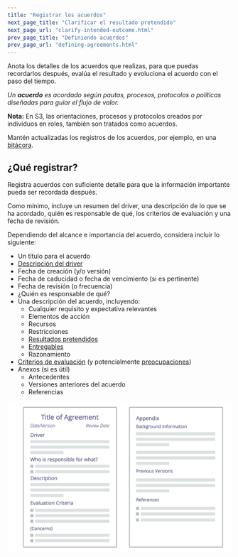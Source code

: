 ```yaml
---
title: "Registrar los acuerdos"
next_page_title: "Clarificar el resultado pretendido"
next_page_url: "clarify-intended-outcome.html"
prev_page_title: "Definiendo acuerdos"
prev_page_url: "defining-agreements.html"
---
```



<div class="card summary"><div class="card-body">Anota los detalles de los acuerdos que realizas, para que puedas recordarlos después, evalúa el resultado y evoluciona el acuerdo con el paso del tiempo.
</div></div>

_Un **acuerdo** es acordado según pautas, procesos, protocolos o políticas diseñadas para guiar el flujo de valor._

**Nota:** En S3, las orientaciones, procesos y protocolos creados por individuos en roles, también son tratados como acuerdos.

Mantén actualizadas los registros de los acuerdos, por ejemplo, en una <a href="glossary.html#entry-logbook" class="glossary-tooltip" data-toggle="tooltip" title="Bitácora: Un sistema (digital) para almacenar toda la información relevante en la administración de una organización.">bitácora</a>.


## ¿Qué registrar?

Registra acuerdos con suficiente detalle para que la información importante pueda ser recordada después.

Como mínimo, incluye un resumen del driver, una descripción de lo que se ha acordado, quién es responsable de qué, los criterios de evaluación y una fecha de revisión.

Dependiendo del alcance e importancia del acuerdo, considera incluir lo siguiente:

-   Un título para el acuerdo
-   [Descripción del driver](describe-organizational-drivers.html)
-   Fecha de creación (y/o versión)
-   Fecha de caducidad o fecha de vencimiento (si es pertinente)
-   Fecha de revisión (o frecuencia)
-   ¿Quién es responsable de qué?
-   Una descripción del acuerdo, incluyendo:
    -   Cualquier requisito y expectativa relevantes
    -   Elementos de acción
    -   Recursos
    -   Restricciones
    -   [Resultados pretendidos](clarify-intended-outcome.html)
    -   [Entregables](describe-deliverables.html)
    -   Razonamiento
-   [Criterios de evaluación](evaluation-criteria.html) (y potencialmente <a href="glossary.html#entry-concern" class="glossary-tooltip" data-toggle="tooltip" title="Preocupación: Una suposición que no puede (al menos por ahora) ser respaldada por el razonamiento o la evidencia suficiente para demostrar su relevancia o validez a quienes la están considerando.">preocupaciones</a>)
-   Anexos (si es útil)
    -   Antecedentes
    -   Versiones anteriores del acuerdo
    -   Referencias

![Plantilla para acuerdos](img/templates/agreement-template.png)
